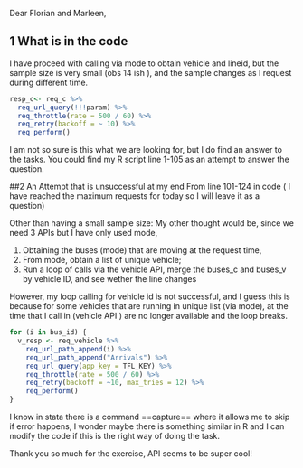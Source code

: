 Dear Florian and Marleen, 

## 1 What is in the code
I have proceed with calling via mode to obtain vehicle and lineid, but the sample size is very small (obs 14 ish ), and the sample changes as I request during different time.
```R
resp_c<- req_c %>%
  req_url_query(!!!param) %>%
  req_throttle(rate = 500 / 60) %>%
  req_retry(backoff = ~ 10) %>%
  req_perform()
```
 I am not so sure is this what we are looking for, but I do find an answer to the tasks. 
 You could find my R script line 1-105 as an attempt to answer the question. 

##2 An Attempt that is unsuccessful at my end
From line 101-124 in code ( I have reached the maximum requests for today so I will leave it as a question)

Other than having a small sample size: 
My other thought would be, since we need 3 APIs but I have only used mode, 
1.  Obtaining the buses (mode) that are moving at the request time, 
2. From mode, obtain a list of unique vehicle;
3. Run a loop of calls via the vehicle API,  merge the buses_c and buses_v by vehicle ID, and see wether the line changes

However, my loop calling for vehicle id is not successful,  and I guess this is because for some vehicles that are running  in unique list (via mode), at the time that I call in (vehicle API ) are no longer available and the loop breaks. 

```R
for (i in bus_id) {
  v_resp <- req_vehicle %>%
    req_url_path_append(i) %>%
    req_url_path_append("Arrivals") %>%
    req_url_query(app_key = TFL_KEY) %>%
    req_throttle(rate = 500 / 60) %>%
    req_retry(backoff = ~10, max_tries = 12) %>%
    req_perform()
}
```
I know in stata there is a command ==capture== where it allows me to skip if error happens, I wonder maybe there is something similar in R and I can modify the code if this is the right way of doing the task. 

Thank you so much for the exercise, API seems to be super cool! 